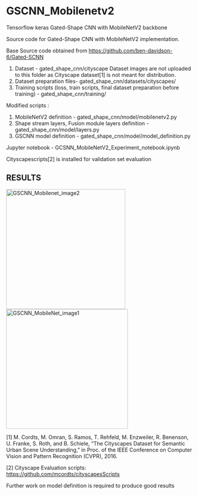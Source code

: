 # GSCNN_Mobilenetv2
Tensorflow keras Gated-Shape CNN with MobileNetV2 backbone

Source code for Gated-Shape CNN with MobileNetV2 implementation.

Base Source code obtained from https://github.com/ben-davidson-6/Gated-SCNN


1. Dataset - gated_shape_cnn/cityscape
   Dataset images are not uploaded to this folder as Cityscape dataset[1] is not meant for distribution.
2. Dataset preparation files- gated_shape_cnn/datasets/cityscapes/ 
3. Training scripts (loss, train scripts, final dataset preparation before training) -  gated_shape_cnn/training/

Modified scripts :
1. MobileNetV2 definition - gated_shape_cnn/model/mobilenetv2.py
2. Shape stream layers, Fusion module layers definition - gated_shape_cnn/model/layers.py
3. GSCNN model definition - gated_shape_cnn/model/model_definition.py

Jupyter notebook - GCSNN_MobileNetV2_Experiment_notebook.ipynb


Cityscapescripts[2] is installed for validation set evaluation
## RESULTS
<img width="319" height="322" alt="GSCNN_Mobilenet_image2" src="https://github.com/user-attachments/assets/a8aa1217-f51c-4883-9b1c-b3f1e818c4bd" />
<img width="326" height="321" alt="GSCNN_MobileNet_image1" src="https://github.com/user-attachments/assets/d2db54ca-09ae-437f-8eb6-4a810ebc6373" />

[1] M. Cordts, M. Omran, S. Ramos, T. Rehfeld, M. Enzweiler, R. Benenson, U. Franke, S. Roth, and B. Schiele, “The Cityscapes Dataset for Semantic Urban Scene Understanding,” in Proc. of the IEEE Conference on Computer Vision and Pattern Recognition (CVPR), 2016.

[2] Cityscape Evaluation scripts:  https://github.com/mcordts/cityscapesScripts


Further work on model definition is required to produce good results

